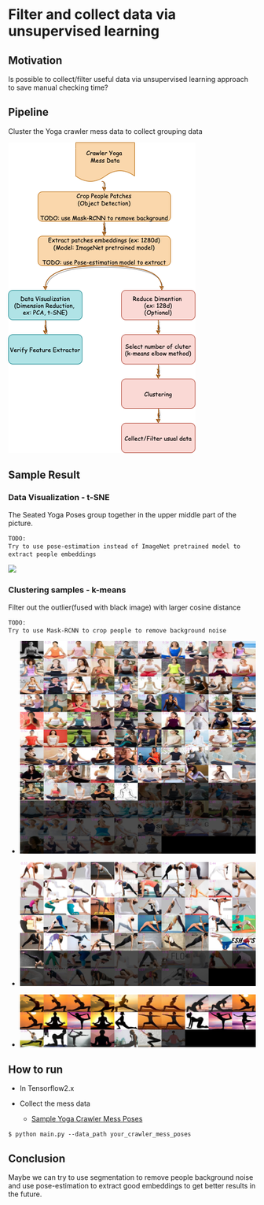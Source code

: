 # Filter and collect data via unsupervised learning

## Motivation
Is possible to collect/filter useful data via unsupervised learning approach to save manual checking time?

## Pipeline
Cluster the Yoga crawler mess data to collect grouping data

![](readme/pipeline.png)


## Sample Result

### Data Visualization - t-SNE

The Seated Yoga Poses group together in the upper middle part of the picture.

```
TODO: 
Try to use pose-estimation instead of ImageNet pretrained model to extract people embeddings
```
![](readme/tSNE.png)


### Clustering samples - k-means

Filter out the outlier(fused with black image) with larger cosine distance

```
TODO: 
Try to use Mask-RCNN to crop people to remove background noise
```

- ![](readme/1_avg0.51.jpg)

- ![](readme/7_avg0.53.jpg)

- ![](readme/2_avg0.42.jpg)

## How to run
- In Tensorflow2.x

- Collect the mess data
    - [Sample Yoga Crawler Mess Poses](https://drive.google.com/drive/folders/1zpQSWee4G_RgXFU0HeMcIcL0CiOLDghc)
```
$ python main.py --data_path your_crawler_mess_poses
```

## Conclusion

Maybe we can try to use segmentation to remove people background noise and use pose-estimation to extract good embeddings to get better results in the future.



